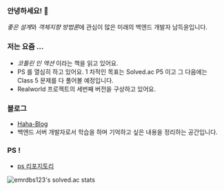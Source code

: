 ### 안녕하세요! 👋
*좋은 설계*와 *객체지향 방법론*에 관심이 많은 미래의 백엔드 개발자 남득윤입니다. 

### 저는 요즘 ...
- *코틀린 인 액션* 이라는 책을 읽고 있어요.
- PS 를 열심히 하고 있어요. 1 차적인 목표는 Solved.ac P5 이고 그 다음에는 Class 5 문제를 다 풀어볼 예정입니다.
- Realworld 프로젝트의 세번째 버전을 구상하고 있어요.
  
### 블로그
- [Haha-Blog](https://ndy2.github.io/Haha-Blog/)
- 백엔드 서버 개발자로서 학습을 하며 기억하고 싶은 내용을 정리하는 공간입니다.

### PS !
- [ps 리포지토리](https://github/ndy2/coding-test)

![emrdbs123's solved.ac stats](https://github-readme-solvedac.hyp3rflow.vercel.app/api/?handle=emrdbs123)
